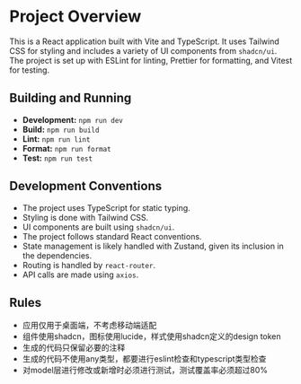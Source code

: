 # Project Overview

This is a React application built with Vite and TypeScript. It uses Tailwind CSS for styling and includes a variety of UI components from `shadcn/ui`. The project is set up with ESLint for linting, Prettier for formatting, and Vitest for testing.

## Building and Running

- **Development:** `npm run dev`
- **Build:** `npm run build`
- **Lint:** `npm run lint`
- **Format:** `npm run format`
- **Test:** `npm run test`

## Development Conventions

- The project uses TypeScript for static typing.
- Styling is done with Tailwind CSS.
- UI components are built using `shadcn/ui`.
- The project follows standard React conventions.
- State management is likely handled with Zustand, given its inclusion in the dependencies.
- Routing is handled by `react-router`.
- API calls are made using `axios`.

## Rules

- 应用仅用于桌面端，不考虑移动端适配
- 组件使用shadcn，图标使用lucide，样式使用shadcn定义的design token
- 生成的代码只保留必要的注释
- 生成的代码不使用any类型，都要进行eslint检查和typescript类型检查
- 对model层进行修改或新增时必须进行测试，测试覆盖率必须超过80%
